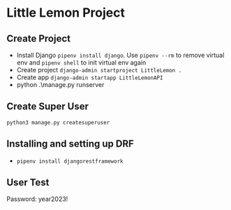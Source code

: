 # Little Lemon Project

## Create Project

- Install Django `pipenv install django`. Use `pipenv --rm` to remove virtual env and `pipenv shell` to init virtual env again
- Create project `django-admin startproject LittleLemon .`
- Create app `django-admin startapp LittleLemonAPI`
- python .\manage.py runserver

## Create Super User

```
python3 manage.py createsuperuser
```

## Installing and setting up DRF

- `pipenv install djangorestframework`

## User Test

Password: year2023!
